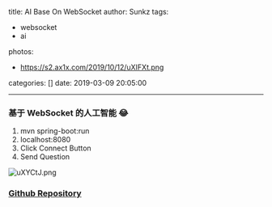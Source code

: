 title: AI Base On WebSocket
author: Sunkz
tags:
  - websocket
  - ai

photos:

- https://s2.ax1x.com/2019/10/12/uXIFXt.png

categories: []
date: 2019-03-09 20:05:00

---
### 基于 WebSocket 的人工智能 😂

1. mvn spring-boot:run
2. localhost:8080
3. Click Connect Button
4. Send Question

![uXYCtJ.png](https://s2.ax1x.com/2019/10/12/uXYCtJ.png)

### [Github Repository]( https://github.com/sunkz/ws )

